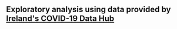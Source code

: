 ## Exploratory analysis using data provided by [Ireland's COVID-19 Data Hub](https://covid-19.geohive.ie/)
